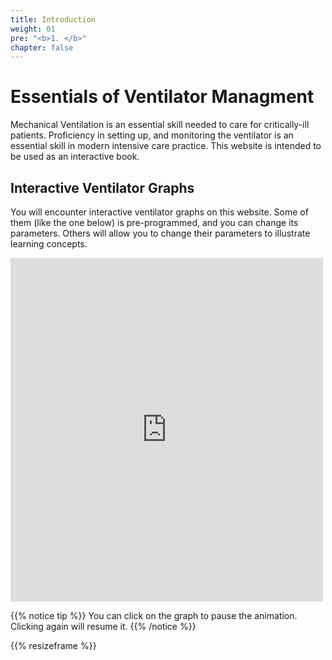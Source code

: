 ```yaml
---
title: Introduction
weight: 01
pre: "<b>1. </b>"
chapter: false
---
```



# Essentials of Ventilator Managment
Mechanical Ventilation is an essential skill needed to care for critically-ill patients. Proficiency in setting up, and monitoring the ventilator is an essential skill in modern intensive care practice. This website is intended to be used as an interactive book.

## Interactive Ventilator Graphs
You will encounter interactive ventilator graphs on this website. Some of them (like the one below) is pre-programmed, and you can change its parameters. Others will allow you to change their parameters to illustrate learning concepts.

<iframe id='frame' src="https://iculearning.com/api/nocontrols" width="500", height="550", frameborder="0"></iframe>

{{% notice tip %}}
You can click on the graph to pause the animation. Clicking again will resume it.
{{% /notice %}}

{{% resizeframe %}}